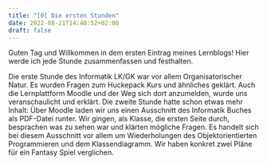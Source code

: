 ```yaml
---
title: "[0] Die ersten Stunden"
date: 2022-08-21T14:40:52+02:00
draft: false
---
```

Guten Tag und Willkommen in dem ersten Eintrag meines Lernblogs! 
Hier werde ich jede Stunde zusammenfassen und festhalten.  

  

Die erste Stunde des Informatik LK/GK war vor allem Organisatorischer Natur. Es wurden Fragen zum Huckepack Kurs und ähnliches geklärt. Auch die Lernplattform Moodle und der Weg sich dort anzumelden, wurde uns veranschaulicht und erklärt. Die zweite Stunde hatte schon etwas mehr Inhalt: Über Moodle laden wir uns einen Ausschnitt des Informatik Buches als PDF-Datei runter. Wir gingen, als Klasse, die ersten Seite durch, besprachen was zu sehen war und klärten mögliche Fragen. Es handelt sich bei diesem Ausschnitt vor allem um Wiederholungen des Objektorientierten Programmieren und dem Klassendiagramm. Wir haben konkret zwei Pläne für ein Fantasy Spiel verglichen. 

